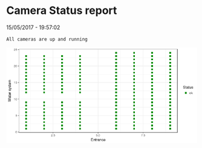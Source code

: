 Camera Status report
================
15/05/2017 - 19:57:02

    All cameras are up and running

![](camreport_files/figure-markdown_github/unnamed-chunk-2-1.png)
